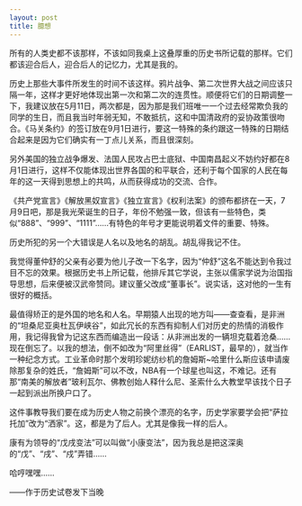 ```yaml
---
layout: post
title: 臆想
---
```


所有的人类史都不该那样，不该如同我桌上这叠厚重的历史书所记载的那样。它们都该迎合后人，迎合后人的记忆力，尤其是我的。

历史上那些大事件所发生的时间不该这样。鸦片战争、第二次世界大战之间应该只隔一年，这样才更好地体现出第一次和第二次的连贯性。顺便将它们的日期调整一下，我建议放在5月11日，两次都是，因为那是我们班唯一一个过去经常欺负我的同学的生日，而且我当时年弱无知，不敢抵抗，这和中国清政府的妥协政策很吻合。《马关条约》的签订放在9月1日进行，要这一特殊的条约跟这一特殊的日期结合起来是因为它们确实有一丁点儿关系，而且很深刻。

另外美国的独立战争爆发、法国人民攻占巴士底狱、中国南昌起义不妨约好都在8月1日进行，这样不仅能体现出世界各国的和平联合，还利于每个国家的人民在每年的这一天得到思想上的共鸣，从而获得成功的交流、合作。

《共产党宣言》《解放黑奴宣言》《独立宣言》《权利法案》的颁布都挤在一天，7月9日吧，那是我光荣诞生的日子，年份不勉强一致，但该有一些特色，类似“888”、“999”、“1111”……有特色的年号才更能说明着文件的重要、特殊。

历史所犯的另一个大错误是人名以及地名的胡乱。胡乱得我记不住。

我觉得董仲舒的父亲有必要为他儿子改一下名字，因为“仲舒”这名不能达到令我过目不忘的效果。根据历史书上所记载，他排斥其它学说，主张以儒家学说为治国指导思想，后来便被汉武帝赞同。建议董父改成“董事长”。说实话，这对他的一生有很好的概括。

最值得矫正的是外国的地名和人名。早期猿人出现的地方叫——查查看，是非洲的“坦桑尼亚奥杜瓦伊峡谷”，如此冗长的东西有抑制人们对历史的热情的消极作用，我记得我曾为记这东西而编造出一段话：从非洲出发的一辆坦克载着沧桑……现在倒忘了。以我的想法，倒不如改为“阿里丝得”（EARLIST，最早的），就当作一种纪念方式。工业革命时那个发明珍妮纺纱机的詹姆斯~哈里什么斯应该申请废除那复杂的姓氏，“詹姆斯”可以不改，NBA有一个球星也叫这，不难记。还有那“南美的解放者”玻利瓦尔、佛教创始人释什么尼、圣索什么大教堂早该找个日子一起到派出所换户口了。

这件事教导我们要在成为历史人物之前换个漂亮的名字，历史学家要学会把“萨拉托加”改为“洒家”。这，都是为了后人。尤其是像我一样的后人。

康有为领导的“戊戌变法”可以叫做“小康变法”，因为我总是把这深奥的“戊”、“戌”、“戍”弄错……

哈哼嘿嘿……                                                                      

——作于历史试卷发下当晚